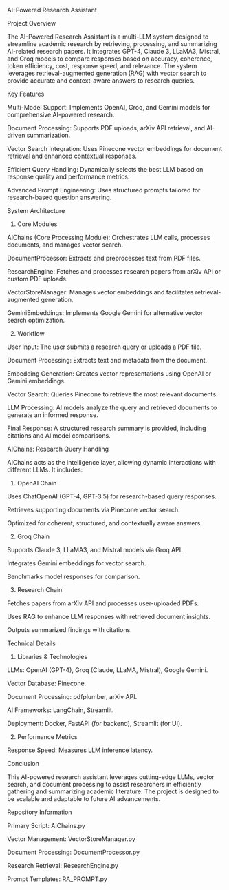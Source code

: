 AI-Powered Research Assistant

Project Overview

The AI-Powered Research Assistant is a multi-LLM system designed to streamline academic research by retrieving, processing, and summarizing AI-related research papers. It integrates GPT-4, Claude 3, LLaMA3, Mistral, and Groq models to compare responses based on accuracy, coherence, token efficiency, cost, response speed, and relevance. The system leverages retrieval-augmented generation (RAG) with vector search to provide accurate and context-aware answers to research queries.

Key Features

Multi-Model Support: Implements OpenAI, Groq, and Gemini models for comprehensive AI-powered research.

Document Processing: Supports PDF uploads, arXiv API retrieval, and AI-driven summarization.

Vector Search Integration: Uses Pinecone vector embeddings for document retrieval and enhanced contextual responses.

Efficient Query Handling: Dynamically selects the best LLM based on response quality and performance metrics.

Advanced Prompt Engineering: Uses structured prompts tailored for research-based question answering.

System Architecture

1. Core Modules

AIChains (Core Processing Module): Orchestrates LLM calls, processes documents, and manages vector search.

DocumentProcessor: Extracts and preprocesses text from PDF files.

ResearchEngine: Fetches and processes research papers from arXiv API or custom PDF uploads.

VectorStoreManager: Manages vector embeddings and facilitates retrieval-augmented generation.

GeminiEmbeddings: Implements Google Gemini for alternative vector search optimization.

2. Workflow

User Input: The user submits a research query or uploads a PDF file.

Document Processing: Extracts text and metadata from the document.

Embedding Generation: Creates vector representations using OpenAI or Gemini embeddings.

Vector Search: Queries Pinecone to retrieve the most relevant documents.

LLM Processing: AI models analyze the query and retrieved documents to generate an informed response.

Final Response: A structured research summary is provided, including citations and AI model comparisons.

AIChains: Research Query Handling

AIChains acts as the intelligence layer, allowing dynamic interactions with different LLMs. It includes:

1. OpenAI Chain

Uses ChatOpenAI (GPT-4, GPT-3.5) for research-based query responses.

Retrieves supporting documents via Pinecone vector search.

Optimized for coherent, structured, and contextually aware answers.

2. Groq Chain

Supports Claude 3, LLaMA3, and Mistral models via Groq API.

Integrates Gemini embeddings for vector search.

Benchmarks model responses for comparison.

3. Research Chain

Fetches papers from arXiv API and processes user-uploaded PDFs.

Uses RAG to enhance LLM responses with retrieved document insights.

Outputs summarized findings with citations.

Technical Details

1. Libraries & Technologies

LLMs: OpenAI (GPT-4), Groq (Claude, LLaMA, Mistral), Google Gemini.

Vector Database: Pinecone.

Document Processing: pdfplumber, arXiv API.

AI Frameworks: LangChain, Streamlit.

Deployment: Docker, FastAPI (for backend), Streamlit (for UI).

2. Performance Metrics

Response Speed: Measures LLM inference latency.

Conclusion

This AI-powered research assistant leverages cutting-edge LLMs, vector search, and document processing to assist researchers in efficiently gathering and summarizing academic literature. The project is designed to be scalable and adaptable to future AI advancements.

Repository Information

Primary Script: AIChains.py

Vector Management: VectorStoreManager.py

Document Processing: DocumentProcessor.py

Research Retrieval: ResearchEngine.py

Prompt Templates: RA_PROMPT.py

